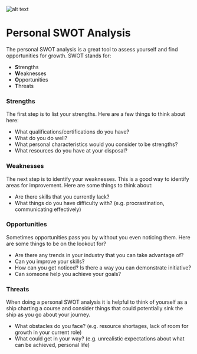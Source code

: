 ![alt text](https://increscotech.com/_next/static/images/logo-dark-692f2e4b1db92d8749d96ba04bcfb42d.svg)

# Personal SWOT Analysis

The personal SWOT analysis is a great tool to assess yourself and find opportunities for growth. SWOT stands for:

- **S**trengths&#x20;
- **W**eaknesses&#x20;
- **O**pportunities&#x20;
- **T**hreats

### Strengths

The first step is to list your strengths. Here are a few things to think about here:

- What qualifications/certifications do you have?&#x20;
- What do you do well?&#x20;
- What personal characteristics would you consider to be strengths?&#x20;
- What resources do you have at your disposal?

### Weaknesses

The next step is to identify your weaknesses. This is a good way to identify areas for improvement. Here are some things to think about:

- Are there skills that you currently lack?&#x20;
- What things do you have difficulty with? (e.g. procrastination, communicating effectively)

### Opportunities

Sometimes opportunities pass you by without you even noticing them. Here are some things to be on the lookout for?

- Are there any trends in your industry that you can take advantage of?&#x20;
- Can you improve your skills?&#x20;
- How can you get noticed? Is there a way you can demonstrate initiative?&#x20;
- Can someone help you achieve your goals?

### Threats

When doing a personal SWOT analysis it is helpful to think of yourself as a ship charting a course and consider things that could potentially sink the ship as you go about your journey.

- What obstacles do you face? (e.g. resource shortages, lack of room for growth in your current role)
- What could get in your way? (e.g. unrealistic expectations about what can be achieved, personal life)
